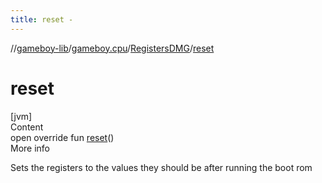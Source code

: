 ```yaml
---
title: reset -
---
```

//[gameboy-lib](../../index.md)/[gameboy.cpu](../index.md)/[RegistersDMG](index.md)/[reset](reset.md)



# reset  
[jvm]  
Content  
open override fun [reset](reset.md)()  
More info  


Sets the registers to the values they should be after running the boot rom

  




